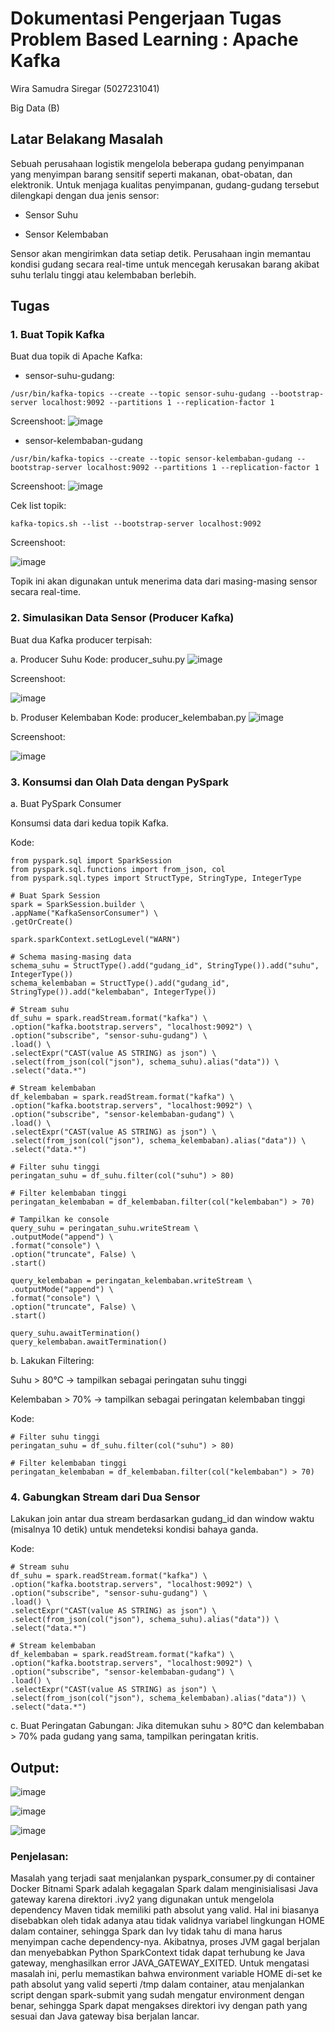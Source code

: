 # Dokumentasi Pengerjaan Tugas Problem Based Learning : Apache Kafka

Wira Samudra Siregar (5027231041)

Big Data (B)

## Latar Belakang Masalah

Sebuah perusahaan logistik mengelola beberapa gudang penyimpanan yang menyimpan barang sensitif seperti makanan, obat-obatan, dan elektronik. Untuk menjaga kualitas penyimpanan, gudang-gudang tersebut dilengkapi dengan dua jenis sensor:

* Sensor Suhu

* Sensor Kelembaban

Sensor akan mengirimkan data setiap detik. Perusahaan ingin memantau kondisi gudang secara real-time untuk mencegah kerusakan barang akibat suhu terlalu tinggi atau kelembaban berlebih.

## Tugas 

### 1. Buat Topik Kafka

Buat dua topik di Apache Kafka:

* sensor-suhu-gudang:

``/usr/bin/kafka-topics --create --topic sensor-suhu-gudang --bootstrap-server localhost:9092 --partitions 1 --replication-factor 1``

Screenshoot:
![image](https://github.com/user-attachments/assets/673529d9-e441-410f-9c22-1719352c56dc)


* sensor-kelembaban-gudang

``/usr/bin/kafka-topics --create --topic sensor-kelembaban-gudang --bootstrap-server localhost:9092 --partitions 1 --replication-factor 1``

Screenshoot:
![image](https://github.com/user-attachments/assets/d6c3468c-923a-497c-87cc-53f85295bd96)

Cek list topik:

``kafka-topics.sh --list --bootstrap-server localhost:9092``

Screenshoot:

![image](https://github.com/user-attachments/assets/b93490f9-35e6-42de-baa4-0f57a9c0c3a8)


Topik ini akan digunakan untuk menerima data dari masing-masing sensor secara real-time.


### 2. Simulasikan Data Sensor (Producer Kafka)

Buat dua Kafka producer terpisah:

a. Producer Suhu
Kode: producer_suhu.py
![image](https://github.com/user-attachments/assets/bad2d52b-57cd-411e-ba00-0fc8f4054b99)

Screenshoot:

![image](https://github.com/user-attachments/assets/84c8cc3a-de88-46ad-9dc5-7e08bc601bef)


b. Produser Kelembaban
Kode: producer_kelembaban.py
![image](https://github.com/user-attachments/assets/cfbf34ae-b2fb-44a7-8dc9-048bd72bf8a3)

Screenshoot:

![image](https://github.com/user-attachments/assets/5edf411e-5159-47c6-bf16-2872890f66d1)



### 3. Konsumsi dan Olah Data dengan PySpark

a. Buat PySpark Consumer

Konsumsi data dari kedua topik Kafka.

Kode:
    
    from pyspark.sql import SparkSession
    from pyspark.sql.functions import from_json, col
    from pyspark.sql.types import StructType, StringType, IntegerType

    # Buat Spark Session
    spark = SparkSession.builder \
    .appName("KafkaSensorConsumer") \
    .getOrCreate()

    spark.sparkContext.setLogLevel("WARN")

    # Schema masing-masing data
    schema_suhu = StructType().add("gudang_id", StringType()).add("suhu", IntegerType())
    schema_kelembaban = StructType().add("gudang_id", StringType()).add("kelembaban", IntegerType())

    # Stream suhu
    df_suhu = spark.readStream.format("kafka") \
    .option("kafka.bootstrap.servers", "localhost:9092") \
    .option("subscribe", "sensor-suhu-gudang") \
    .load() \
    .selectExpr("CAST(value AS STRING) as json") \
    .select(from_json(col("json"), schema_suhu).alias("data")) \
    .select("data.*")

    # Stream kelembaban
    df_kelembaban = spark.readStream.format("kafka") \
    .option("kafka.bootstrap.servers", "localhost:9092") \
    .option("subscribe", "sensor-kelembaban-gudang") \
    .load() \
    .selectExpr("CAST(value AS STRING) as json") \
    .select(from_json(col("json"), schema_kelembaban).alias("data")) \
    .select("data.*")

    # Filter suhu tinggi
    peringatan_suhu = df_suhu.filter(col("suhu") > 80)

    # Filter kelembaban tinggi
    peringatan_kelembaban = df_kelembaban.filter(col("kelembaban") > 70)

    # Tampilkan ke console
    query_suhu = peringatan_suhu.writeStream \
    .outputMode("append") \
    .format("console") \
    .option("truncate", False) \
    .start()

    query_kelembaban = peringatan_kelembaban.writeStream \
    .outputMode("append") \
    .format("console") \
    .option("truncate", False) \
    .start()

    query_suhu.awaitTermination()
    query_kelembaban.awaitTermination()
    
b. Lakukan Filtering:

Suhu > 80°C → tampilkan sebagai peringatan suhu tinggi

Kelembaban > 70% → tampilkan sebagai peringatan kelembaban tinggi

Kode:

    # Filter suhu tinggi
    peringatan_suhu = df_suhu.filter(col("suhu") > 80)

    # Filter kelembaban tinggi
    peringatan_kelembaban = df_kelembaban.filter(col("kelembaban") > 70)

### 4. Gabungkan Stream dari Dua Sensor
Lakukan join antar dua stream berdasarkan gudang_id dan window waktu (misalnya 10 detik) untuk mendeteksi kondisi bahaya ganda.

Kode:

    # Stream suhu
    df_suhu = spark.readStream.format("kafka") \
    .option("kafka.bootstrap.servers", "localhost:9092") \
    .option("subscribe", "sensor-suhu-gudang") \
    .load() \
    .selectExpr("CAST(value AS STRING) as json") \
    .select(from_json(col("json"), schema_suhu).alias("data")) \
    .select("data.*")

    # Stream kelembaban
    df_kelembaban = spark.readStream.format("kafka") \
    .option("kafka.bootstrap.servers", "localhost:9092") \
    .option("subscribe", "sensor-kelembaban-gudang") \
    .load() \
    .selectExpr("CAST(value AS STRING) as json") \
    .select(from_json(col("json"), schema_kelembaban).alias("data")) \
    .select("data.*")
    
c. Buat Peringatan Gabungan:
Jika ditemukan suhu > 80°C dan kelembaban > 70% pada gudang yang sama, tampilkan peringatan kritis.

## Output:

![image](https://github.com/user-attachments/assets/07ad5178-ea0f-432c-99e1-5874f031d68a)

![image](https://github.com/user-attachments/assets/39155790-12f8-48f5-aad2-25865c1126c4)

![image](https://github.com/user-attachments/assets/2096bb26-6ee5-4552-b304-78a0252bacec)


### Penjelasan:

Masalah yang terjadi saat menjalankan pyspark_consumer.py di container Docker Bitnami Spark adalah kegagalan Spark dalam menginisialisasi Java gateway karena direktori .ivy2 yang digunakan untuk mengelola dependency Maven tidak memiliki path absolut yang valid. Hal ini biasanya disebabkan oleh tidak adanya atau tidak validnya variabel lingkungan HOME dalam container, sehingga Spark dan Ivy tidak tahu di mana harus menyimpan cache dependency-nya. Akibatnya, proses JVM gagal berjalan dan menyebabkan Python SparkContext tidak dapat terhubung ke Java gateway, menghasilkan error JAVA_GATEWAY_EXITED. Untuk mengatasi masalah ini, perlu memastikan bahwa environment variable HOME di-set ke path absolut yang valid seperti /tmp dalam container, atau menjalankan script dengan spark-submit yang sudah mengatur environment dengan benar, sehingga Spark dapat mengakses direktori ivy dengan path yang sesuai dan Java gateway bisa berjalan lancar.

